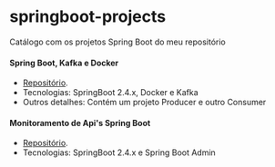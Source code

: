 # springboot-projects
Catálogo com os projetos Spring Boot do meu repositório

#### Spring Boot, Kafka e Docker
* [Repositório](https://github.com/alex-girao/springboot-kafka-docker).
* Tecnologias: SpringBoot 2.4.x, Docker e Kafka
* Outros detalhes: Contém um projeto Producer e outro Consumer

#### Monitoramento de Api's Spring Boot
* [Repositório](https://github.com/alex-girao/monitoramentoapispringboot).
* Tecnologias: SpringBoot 2.4.x e Spring Boot Admin
